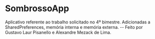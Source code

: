 # SombrossoApp
 
Aplicativo referente ao trabalho solicitado no 4º bimestre. Adicionadas a SharedPreferences, memória interna e memória externa. -- Feito por Gustavo Laur Pisanello e Alexandre Mezack de Lima.
